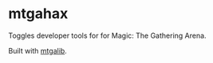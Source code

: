 # mtgahax
Toggles developer tools for for Magic: The Gathering Arena.

Built with [mtgalib](https://github.com/sleeyax/mtgalib).
